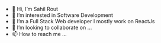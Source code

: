 - 👋 Hi, I’m Sahil Rout
- 👀 I’m interested in Software Development
- 🌱 I’m a Full Stack Web developer I mostly work on ReactJs
- 💞️ I’m looking to collaborate on ...
- 📫 How to reach me ...

<!---
SahilRout/SahilRout is a ✨ special ✨ repository because its `README.md` (this file) appears on your GitHub profile.
You can click the Preview link to take a look at your changes.
--->
